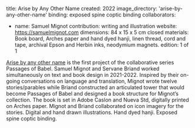 title: Arise by Any Other Name
created: 2022
image_directory: 'arise-by-any-other-name'
binding: exposed spine coptic binding
collaborators: 
- name: Samuel Mignot
  contribution: writing and illustration
  website: https://samuelmignot.com
dimensions: 84 x 15 x 5 cm closed
materials: Book board, Arches paper and hand dyed hanji, linen thread, cord and tape, archival Epson and Herbin inks, neodymium magnets. 
edition: 1 of 1

[Arise by any other name](https://arisebyanyotherna.me) is the first project of the collaborative series Passages of Babel. 
Samuel Mignot and Servane Briand worked simultaneously on text and book design in 2021-2022. Inspired by their on-going conversations on language and translation, Mignot wrote twelve stories/parables while Briand constructed an articulated tower that would become Passages of Babel and designed a book structure for Mignot’s collection. The book is set in Adobe Caslon and Nueva Std, digitally printed on Arches paper. Mignot and Briand collaborated on icon imagery for the stories. Digital and hand drawn illustrations. Hand dyed hanji. Exposed spine coptic binding. 

